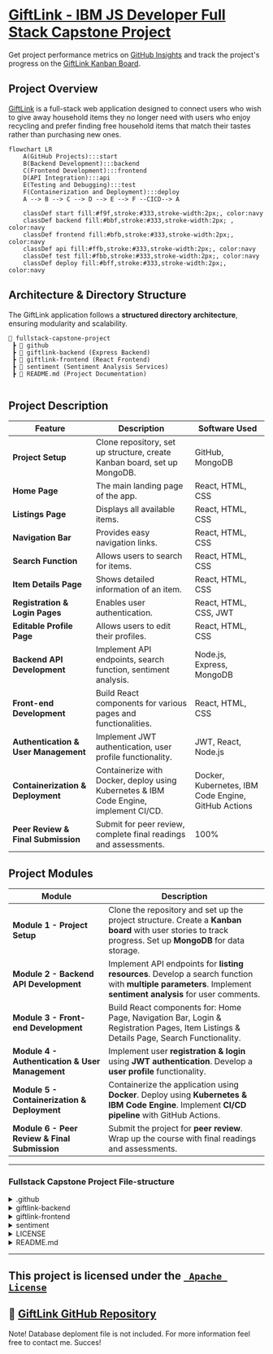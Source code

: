 # [GiftLink - IBM JS Developer Full Stack Capstone Project](https://www.coursera.org/learn/javascript-full-stack-capstone-project/home/info)

Get project performance metrics on [GitHub Insights](https://github.com/watashiaashishgurung/IBM-fullstack-capstone-project/graphs/traffic) and track the project's progress on the [GiftLink Kanban Board](https://github.com/users/watashiaashishgurung/projects/14).

## Project Overview
[GiftLink](https://github.com/ibm-developer-skills-network/tqqej-fullstack-capstone-template) is a full-stack web application designed to connect users who wish to give away household items they no longer need with users who enjoy recycling and prefer finding free household items that match their tastes rather than purchasing new ones.

```mermaid
flowchart LR
    A(GitHub Projects):::start
    B(Backend Development):::backend
    C(Frontend Development):::frontend
    D(API Integration):::api
    E(Testing and Debugging):::test
    F(Containerization and Deployment):::deploy
    A --> B --> C --> D --> E --> F --CICD--> A

    classDef start fill:#f9f,stroke:#333,stroke-width:2px;, color:navy
    classDef backend fill:#bbf,stroke:#333,stroke-width:2px; , color:navy
    classDef frontend fill:#bfb,stroke:#333,stroke-width:2px;, color:navy
    classDef api fill:#ffb,stroke:#333,stroke-width:2px;, color:navy
    classDef test fill:#fbb,stroke:#333,stroke-width:2px;, color:navy
    classDef deploy fill:#bff,stroke:#333,stroke-width:2px;, color:navy
```
## Architecture & Directory Structure
The GiftLink application follows a **structured directory architecture**, ensuring modularity and scalability.

```
📂 fullstack-capstone-project
 ┣ 📂 github
 ┣ 📂 giftlink-backend (Express Backend)
 ┣ 📂 giftlink-frontend (React Frontend)
 ┣ 📂 sentiment (Sentiment Analysis Services)
 ┣ 📜 README.md (Project Documentation)
 
```

## **Project Description**

| Feature                    | Description                        | Software Used |
|----------------------------|------------------------------------|---------------|
| **Project Setup**          | Clone repository, set up structure, create Kanban board, set up MongoDB. | GitHub, MongoDB |
| **Home Page**              | The main landing page of the app.  | React, HTML, CSS |
| **Listings Page**          | Displays all available items.      | React, HTML, CSS |
| **Navigation Bar**         | Provides easy navigation links.    | React, HTML, CSS |
| **Search Function**        | Allows users to search for items.  | React, HTML, CSS |
| **Item Details Page**      | Shows detailed information of an item. | React, HTML, CSS |
| **Registration & Login Pages** | Enables user authentication. | React, HTML, CSS, JWT |
| **Editable Profile Page**  | Allows users to edit their profiles. | React, HTML, CSS |
| **Backend API Development**| Implement API endpoints, search function, sentiment analysis. | Node.js, Express, MongoDB |
| **Front-end Development**  | Build React components for various pages and functionalities. | React, HTML, CSS |
| **Authentication & User Management** | Implement JWT authentication, user profile functionality. | JWT, React, Node.js |
| **Containerization & Deployment** | Containerize with Docker, deploy using Kubernetes & IBM Code Engine, implement CI/CD. | Docker, Kubernetes, IBM Code Engine, GitHub Actions |
| **Peer Review & Final Submission** | Submit for peer review, complete final readings and assessments. | 100% |



## Project Modules 
| Module | Description |
|--------|-------------|
| **Module 1 - Project Setup** | Clone the repository and set up the project structure. Create a **Kanban board** with user stories to track progress. Set up **MongoDB** for data storage. |
| **Module 2 - Backend API Development** | Implement API endpoints for **listing resources**. Develop a search function with **multiple parameters**. Implement **sentiment analysis** for user comments. |
| **Module 3 - Front-end Development** | Build React components for: Home Page, Navigation Bar, Login & Registration Pages, Item Listings & Details Page, Search Functionality. |
| **Module 4 - Authentication & User Management** | Implement user **registration & login** using **JWT authentication**. Develop a **user profile** functionality. |
| **Module 5 - Containerization & Deployment** | Containerize the application using **Docker**. Deploy using **Kubernetes & IBM Code Engine**. Implement **CI/CD pipeline** with GitHub Actions. |
| **Module 6 - Peer Review & Final Submission** | Submit the project for **peer review**. Wrap up the course with final readings and assessments. |
---
### Fullstack Capstone Project File-structure

<details>
  <summary>.github</summary>
    
- **ISSUE_TEMPLATE/**
  - `custom.md`
  - **workflows/**
  - `main`
</details>
<details>
  <summary>giftlink-backend</summary>

  - **models/**
    - `db.js`
  - **routes/**
    - `authRoutes.js`
    - `giftRoutes.js`
    - `searchRoutes.js`
  - **util/**
  - **import-mongo/**
    - `.env`
    - `.env.sample`
    - `gifts.json`
    - `index.js`
    - `package-lock.json`
    - `package.json`
  - `.env`
  - `.env.sample`
  - `app.js`
  - `deployment.yml`
  - `Dockerfile`
  - `logger.js`
  - `package-lock.json`
  - `package.json`
</details>

<details>
  <summary>giftlink-frontend</summary>

  - **Dockerfile/**

  - **node_modules/**
  - **public/**
    - **images/**
    - **static/**
  - **src/**
    - **components/**
      - **DetailsPage/**
        - `DetailsPage.css`
        - `DetailsPage.js`
      - **LandingPage/**
        - `LandingPage.css`
        - `LandingPage.js`
      - **LoginPage/**
        - `LoginPage.css`
        - `LoginPage.js`
      - **MainPage/**
        - `MainPage.js`
      - **Navbar/**
        - `Navbar.js`
      - **ProductDetailsPage/**
        - `ProductDetailsPage.js`
      - **Profile/**
        - `Profile.css`
        - `Profile.js`
      - **RegisterPage/**
        - `RegisterPage.css`
        - `RegisterPage.js`
      - **SearchPage/**
        - `SearchPage.css`
        - `SearchPage.js`
    - **context/**
      - `AuthContext.js`
    - `App.css`
    - `App.js`
    - `config.js`
    - `index.css`
    - `index.js`
   </details>

<details>
  <summary>sentiment</summary>
  
- **`index.js`/**
- **`package-lock.json`/**
- **`package.json`/**
   </details>

<details>
  <summary> LICENSE</summary>

- [`LICENSE`](./LICENSE)
   </details>

<details>
    <summary>README.md</summary>

- [`README.md`](./README.md)
   </details>

-----------------
This project is licensed under the [` Apache License`](./LICENSE)
-----------------

🔗 [GiftLink GitHub Repository](https://github.com/watashiaashishgurung/fullstack-capstone-project.git)
-----------------------------------------------------------
Note! Database deploment file is not included. For more information feel free to contact me. Succes!
